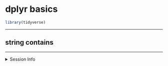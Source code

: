 dplyr basics
================

``` r
library(tidyverse)
```

------------------------------------------------------------------------

## string contains

------------------------------------------------------------------------

<details>
<summary>
Session Info
</summary>

Date Run: 2022-05-27

``` r
sessionInfo()
```

    ## R version 4.1.1 (2021-08-10)
    ## Platform: x86_64-apple-darwin17.0 (64-bit)
    ## Running under: macOS Catalina 10.15.7
    ## 
    ## Matrix products: default
    ## BLAS:   /Library/Frameworks/R.framework/Versions/4.1/Resources/lib/libRblas.0.dylib
    ## LAPACK: /Library/Frameworks/R.framework/Versions/4.1/Resources/lib/libRlapack.dylib
    ## 
    ## locale:
    ## [1] en_US.UTF-8/en_US.UTF-8/en_US.UTF-8/C/en_US.UTF-8/en_US.UTF-8
    ## 
    ## attached base packages:
    ## [1] stats     graphics  grDevices utils     datasets  methods   base     
    ## 
    ## other attached packages:
    ## [1] forcats_0.5.1   stringr_1.4.0   dplyr_1.0.9     purrr_0.3.4    
    ## [5] readr_2.1.2     tidyr_1.2.0     tibble_3.1.5    ggplot2_3.3.6  
    ## [9] tidyverse_1.3.1
    ## 
    ## loaded via a namespace (and not attached):
    ##  [1] tidyselect_1.1.1 xfun_0.31        haven_2.4.3      colorspace_2.0-2
    ##  [5] vctrs_0.4.1      generics_0.1.0   htmltools_0.5.2  yaml_2.2.1      
    ##  [9] utf8_1.2.2       rlang_1.0.2      pillar_1.6.2     glue_1.6.2      
    ## [13] withr_2.5.0      DBI_1.1.1        dbplyr_2.1.1     modelr_0.1.8    
    ## [17] readxl_1.4.0     lifecycle_1.0.1  munsell_0.5.0    gtable_0.3.0    
    ## [21] cellranger_1.1.0 rvest_1.0.1      evaluate_0.15    knitr_1.39      
    ## [25] tzdb_0.1.2       fastmap_1.1.0    fansi_0.5.0      broom_0.8.0     
    ## [29] backports_1.2.1  scales_1.1.1     jsonlite_1.7.2   fs_1.5.2        
    ## [33] hms_1.1.0        digest_0.6.27    stringi_1.7.6    grid_4.1.1      
    ## [37] cli_3.3.0        tools_4.1.1      magrittr_2.0.3   crayon_1.4.1    
    ## [41] pkgconfig_2.0.3  ellipsis_0.3.2   xml2_1.3.2       reprex_2.0.1    
    ## [45] lubridate_1.8.0  assertthat_0.2.1 rmarkdown_2.14   httr_1.4.2      
    ## [49] rstudioapi_0.13  R6_2.5.1         compiler_4.1.1

</details>
